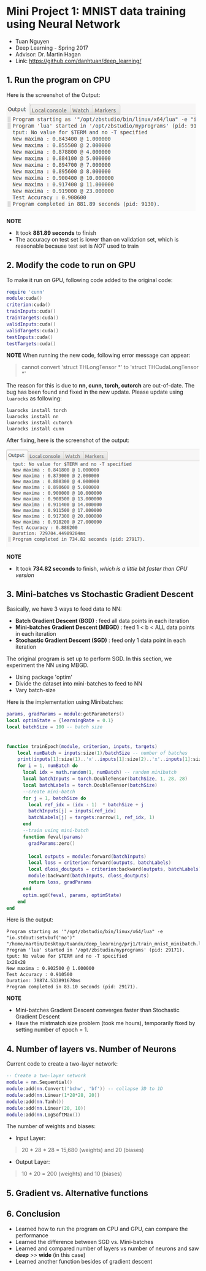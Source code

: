 # Mini Project 1: MNIST data training using Neural Network
 - Tuan Nguyen
 - Deep Learning - Spring 2017
 - Advisor: Dr. Martin Hagan
 - Link: https://github.com/danhtuan/deep_learning/
 
## 1. Run the program on CPU
Here is the screenshot of the Output:

![CPU Screen](imgs/cpu_screen.png)

__NOTE__
- It took **881.89 seconds** to finish
- The accuracy on test set is lower than on validation set, which is reasonable because test set is *NOT* used to train

## 2. Modify the code to run on GPU
To make it run on GPU, following code added to the original code:
```lua
require 'cunn'
module:cuda()
criterion:cuda()
trainInputs:cuda()
trainTargets:cuda()
validInputs:cuda()
validTargets:cuda()
testInputs:cuda()
testTargets:cuda()
```

__NOTE__ When running the new code, following error message can appear:

>cannot convert 'struct THLongTensor *' to 'struct THCudaLongTensor *'

The reason for this is due to **nn, cunn, torch, cutorch** are out-of-date. The bug has been found and fixed in the new update. Please update using `luarocks` as following:

```
luarocks install torch
luarocks install nn
luarocks install cutorch
luarocks install cunn
```

After fixing, here is the screenshot of the output:

![GPU_Screen](imgs/gpu_screen.png)

__NOTE__ 
* It took **734.82 seconds** to finish, *which is a little bit faster than CPU version*

## 3. Mini-batches vs Stochastic Gradient Descent
Basically, we have 3 ways to feed data to NN:
* **Batch Gradient Descent (BGD)** : feed all data points in each iteration
* **Mini-batches Gradient Descent (MBGD)** : feed 1 < b < ALL data points in each iteration
* **Stochastic Gradient Descent (SGD)** : feed only 1 data point in each iteration

The original program is set up to perform SGD. In this section, we experiment the NN using MBGD.
* Using package 'optim'
* Divide the dataset into mini-batches to feed to NN
* Vary batch-size

Here is the implementation using Minibatches:
```lua
params, gradParams = module:getParameters()
local optimState = {learningRate = 0.1}
local batchSize = 100 -- batch size


function trainEpoch(module, criterion, inputs, targets)        
    local numBatch = inputs:size(1)/batchSize -- number of batches
    print(inputs[1]:size(1)..'x'..inputs[1]:size(2)..'x'..inputs[1]:size(3))
    for i = 1, numBatch do
      local idx = math.random(1, numBatch) -- random minibatch
      local batchInputs = torch.DoubleTensor(batchSize, 1, 28, 28)
      local batchLabels = torch.DoubleTensor(batchSize)
      --create mini-batch
      for j = 1, batchSize do
        local ref_idx = (idx - 1)  * batchSize + j
        batchInputs[j] = inputs[ref_idx]
        batchLabels[j] = targets:narrow(1, ref_idx, 1)          
      end
      --train using mini-batch
      function feval(params)
        gradParams:zero()

        local outputs = module:forward(batchInputs)
        local loss = criterion:forward(outputs, batchLabels)
        local dloss_doutputs = criterion:backward(outputs, batchLabels)
        module:backward(batchInputs, dloss_doutputs)
        return loss, gradParams
      end
      optim.sgd(feval, params, optimState)
    end
end

```
Here is the output:

```
Program starting as '"/opt/zbstudio/bin/linux/x64/lua" -e "io.stdout:setvbuf('no')" "/home/martin/Desktop/tuandn/deep_learning/prj1/train_mnist_minibatch.lua"'.
Program 'lua' started in '/opt/zbstudio/myprograms' (pid: 29171).
tput: No value for $TERM and no -T specified
1x28x28
New maxima : 0.902500 @ 1.000000
Test Accuracy : 0.910500 
Duration: 78874.533891678ms
Program completed in 83.10 seconds (pid: 29171).
```
__NOTE__
* Mini-batches Gradient Descent converges faster than Stochastic Gradient Descent
* Have the mistmatch size problem (took me hours), temporarily fixed by setting number of epoch = 1. 

## 4. Number of layers vs. Number of Neurons

Current code to create a two-layer network:

```lua
-- Create a two-layer network
module = nn.Sequential()
module:add(nn.Convert('bchw', 'bf')) -- collapse 3D to 1D
module:add(nn.Linear(1*28*28, 20))
module:add(nn.Tanh())
module:add(nn.Linear(20, 10))
module:add(nn.LogSoftMax()) 
```

The number of weights and biases:
* Input Layer:

> 20 * 28 * 28 = 15,680 (weights) and 20 (biases)

* Output Layer:

> 10 * 20 = 200 (weights) and 10 (biases)

## 5. Gradient vs. Alternative functions

## 6. Conclusion
* Learned how to run the program on CPU and GPU, can compare the performance
* Learned the difference between SGD vs. Mini-batches
* Learned and compared number of layers vs number of neurons and saw __deep__ >> __wide__ (in this case)
* Learned another function besides of gradient descent
